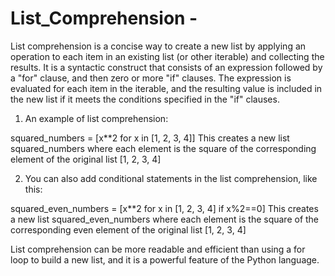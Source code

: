 # List_Comprehension -

List comprehension is a concise way to create a new list by applying an operation to each item in an existing list (or other iterable) and collecting the results. It is a syntactic construct that consists of an expression followed by a "for" clause, and then zero or more "if" clauses. The expression is evaluated for each item in the iterable, and the resulting value is included in the new list if it meets the conditions specified in the "if" clauses.

1. An example of list comprehension:

squared_numbers = [x**2 for x in [1, 2, 3, 4]]
This creates a new list squared_numbers where each element is the square of the corresponding element of the original list [1, 2, 3, 4]

2. You can also add conditional statements in the list comprehension, like this:

squared_even_numbers = [x**2 for x in [1, 2, 3, 4] if x%2==0]
This creates a new list squared_even_numbers where each element is the square of the corresponding even element of the original list [1, 2, 3, 4]

List comprehension can be more readable and efficient than using a for loop to build a new list, and it is a powerful feature of the Python language.
